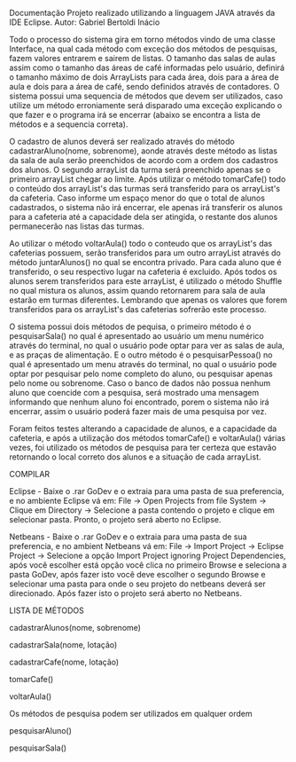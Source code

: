 Documentação
Projeto realizado utilizando a linguagem JAVA através da IDE Eclipse. Autor: Gabriel Bertoldi Inácio

Todo o processo do sistema gira em torno métodos vindo de uma classe Interface, na qual cada método com exceção dos métodos de pesquisas, fazem valores entrarem e sairem de listas. O tamanho das salas de aulas assim como o tamanho das áreas de café informadas pelo usuário, definirá o tamanho máximo de dois ArrayLists para cada área, dois para a área de aula e dois para a área de café, sendo definidos através de contadores. O sistema possui uma sequencia de métodos que devem ser utilizados, caso utilize um método erroniamente será disparado uma exceção explicando o que fazer e o programa irá se encerrar (abaixo se encontra a lista de métodos e a sequencia correta).

O cadastro de alunos deverá ser realizado através do método cadastrarAluno(nome, sobrenome), aonde através deste método as listas da sala de aula serão preenchidos de acordo com a ordem dos cadastros dos alunos. O segundo arrayList da turma será preenchido apenas se o primeiro arrayList chegar ao limite. Após utilizar o método tomarCafe() todo o conteúdo dos arrayList's das turmas será transferido para os arrayList's da cafeteria. Caso informe um espaço menor do que o total de alunos cadastrados, o sistema não irá encerrar, ele apenas irá transferir os alunos para a cafeteria até a capacidade dela ser atingida, o restante dos alunos permanecerão nas listas das turmas.

Ao utilizar o método voltarAula() todo o conteudo que os arrayList's das cafeterias possuem, serão transferidos para um outro arrayList através do método juntarAlunos() no qual se encontra privado. Para cada aluno que é transferido, o seu respectivo lugar na cafeteria é excluido. Após todos os alunos serem transferidos para este arrayList, é utilizado o método Shuffle no qual mistura os alunos, assim quando retornarem para sala de aula estarão em turmas diferentes. Lembrando que apenas os valores que forem transferidos para os arrayList's das cafeterias sofrerão este processo.

O sistema possui dois métodos de pequisa, o primeiro método é o pesquisarSala() no qual é apresentado ao usuário um menu numérico através do terminal, no qual o usuário pode optar para ver as salas de aula, e as praças de alimentação. E o outro método é o pesquisarPessoa() no qual é apresentado um menu através do terminal, no qual o usuário pode optar por pesquisar pelo nome completo do aluno, ou pesquisar apenas pelo nome ou sobrenome. Caso o banco de dados não possua nenhum aluno que coencide com a pesquisa, será mostrado uma mensagem informando que nenhum aluno foi encontrado, porem o sistema não irá encerrar, assim o usuário poderá fazer mais de uma pesquisa por vez.

Foram feitos testes alterando a capacidade de alunos, e a capacidade da cafeteria, e após a utilização dos métodos tomarCafe() e voltarAula() várias vezes, foi utilizado os métodos de pesquisa para ter certeza que estavão retornando o local correto dos alunos e a situação de cada arrayList.

COMPILAR

Eclipse - Baixe o .rar GoDev e o extraia para uma pasta de sua preferencia, e no ambiente Eclipse vá em: File -> Open Projects from file System -> Clique em Directory -> Selecione a pasta contendo o projeto e clique em selecionar pasta. Pronto, o projeto será aberto no Eclipse.

Netbeans - Baixe o .rar GoDev e o extraia para uma pasta de sua preferencia, e no ambient Netbeans vá em: File -> Import Project -> Eclipse Project -> Selecione a opção Import Project ignoring Project Dependencies, após você escolher está opção você clica no primeiro Browse e seleciona a pasta GoDev, após fazer isto você deve escolher o segundo Browse e selecionar uma pasta para onde o seu projeto do netbeans deverá ser direcionado. Após fazer isto o projeto será aberto no Netbeans.

LISTA DE MÉTODOS

cadastrarAlunos(nome, sobrenome)

cadastrarSala(nome, lotação)

cadastrarCafe(nome, lotação)

tomarCafe()

voltarAula()

Os métodos de pesquisa podem ser utilizados em qualquer ordem

pesquisarAluno()

pesquisarSala()
